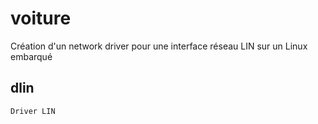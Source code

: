 # voiture

Création d'un network driver pour une interface réseau LIN sur un Linux embarqué

## dlin
	
	Driver LIN
